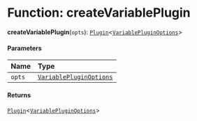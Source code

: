 # Function: createVariablePlugin

**createVariablePlugin**(`opts`): [`Plugin`](/auto-docs/editor/variables/Plugin-1.md)<[`VariablePluginOptions`](/auto-docs/editor/interfaces/VariablePluginOptions.md)>

#### Parameters

| Name | Type |
| :------ | :------ |
| `opts` | [`VariablePluginOptions`](/auto-docs/editor/interfaces/VariablePluginOptions.md) |

#### Returns

[`Plugin`](/auto-docs/editor/variables/Plugin-1.md)<[`VariablePluginOptions`](/auto-docs/editor/interfaces/VariablePluginOptions.md)>
